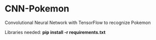 # CNN-Pokemon

Convolutional Neural Network with TensorFlow to recognize Pokemon

Libraries needed: __pip install -r requirements.txt__
